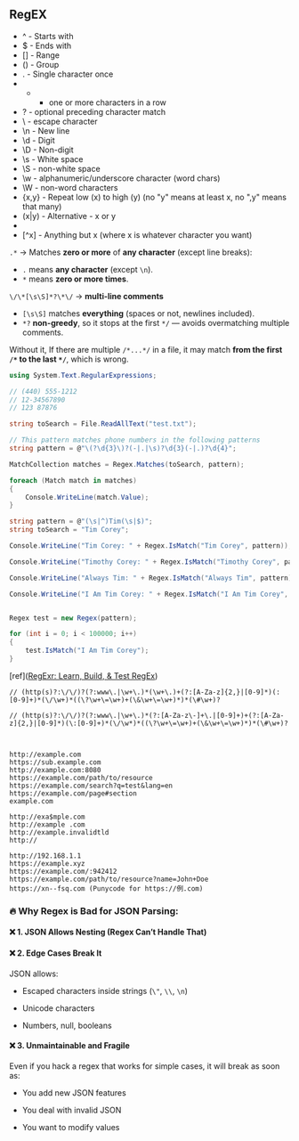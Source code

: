 
## RegEX


 * ^ - Starts with
 * $ - Ends with
 * [] - Range
 * () - Group
 * . - Single character once
 * + - one or more characters in a row
 * ? - optional preceding character match
 * \ - escape character
 * \n - New line
 * \d - Digit
 * \D - Non-digit
 * \s - White space
 * \S - non-white space
 * \w - alphanumeric/underscore character (word chars)
 * \W - non-word characters
 * {x,y} - Repeat low (x) to high (y) (no "y" means at least x, no ",y" means that many)
 * (x|y) - Alternative - x or y
 * 
 * [^x] - Anything but x (where x is whatever character you want)



`.*` → Matches **zero or more** of **any character** (except line breaks):
- `.` means **any character** (except `\n`).
- `*` means **zero or more times**.

`\/\*[\s\S]*?\*\/` → **multi-line comments**
- `[\s\S]` matches **everything** (spaces or not, newlines included).
- `*?`  **non-greedy**, so it stops at the first `*/` — avoids overmatching multiple comments.

Without it, If there are multiple `/*...*/` in a file, it may match **from the first `/*` to the last `*/`**, which is wrong.

```csharp
using System.Text.RegularExpressions;

// (440) 555-1212
// 12-34567890
// 123 87876

string toSearch = File.ReadAllText("test.txt");

// This pattern matches phone numbers in the following patterns
string pattern = @"\(?\d{3}\)?(-|.|\s)?\d{3}(-|.)?\d{4}";

MatchCollection matches = Regex.Matches(toSearch, pattern);

foreach (Match match in matches)
{
    Console.WriteLine(match.Value);
}

string pattern = @"(\s|^)Tim(\s|$)";
string toSearch = "Tim Corey";

Console.WriteLine("Tim Corey: " + Regex.IsMatch("Tim Corey", pattern));

Console.WriteLine("Timothy Corey: " + Regex.IsMatch("Timothy Corey", pattern));

Console.WriteLine("Always Tim: " + Regex.IsMatch("Always Tim", pattern));

Console.WriteLine("I Am Tim Corey: " + Regex.IsMatch("I Am Tim Corey", pattern));


Regex test = new Regex(pattern);

for (int i = 0; i < 100000; i++)
{
    test.IsMatch("I Am Tim Corey");
}


```

[ref]([RegExr: Learn, Build, & Test RegEx](https://regexr.com/))


```
// (http(s)?:\/\/)?(?:www\.|\w+\.)*(\w+\.)+(?:[A-Za-z]{2,}|[0-9]*)(:[0-9]+)*(\/\w+)*((\?\w+\=\w+)+(\&\w+\=\w+)*)*(\#\w+)?

// (http(s)?:\/\/)?(?:www\.|\w+\.)*(?:[A-Za-z\-]+\.|[0-9]+)+(?:[A-Za-z]{2,}|[0-9]*)(\:[0-9]+)*(\/\w*)*((\?\w+\=\w+)+(\&\w+\=\w+)*)*(\#\w+)?



```

```
http://example.com
https://sub.example.com
http://example.com:8080
https://example.com/path/to/resource
https://example.com/search?q=test&lang=en
https://example.com/page#section
example.com

http://exa$mple.com
http://example .com
http://example.invalidtld
http://

http://192.168.1.1
https://example.xyz
https://example.com/:942412
https://example.com/path/to/resource?name=John+Doe
https://xn--fsq.com (Punycode for https://例.com)

```


### 🔥 Why Regex is Bad for JSON Parsing:

#### ❌ 1. **JSON Allows Nesting (Regex Can’t Handle That)**

#### ❌ 2. **Edge Cases Break It**

JSON allows:

- Escaped characters inside strings (`\"`, `\\`, `\n`)
    
- Unicode characters
    
- Numbers, null, booleans
#### ❌ 3. **Unmaintainable and Fragile**

Even if you hack a regex that works for simple cases, it will break as soon as:

- You add new JSON features
    
- You deal with invalid JSON
    
- You want to modify values